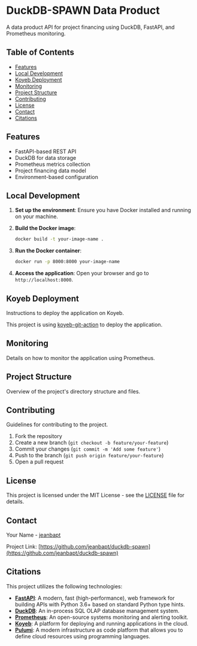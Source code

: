 # DuckDB-SPAWN Data Product

A data product API for project financing using DuckDB, FastAPI, and Prometheus monitoring.

## Table of Contents

- [Features](#features)
- [Local Development](#local-development)
- [Koyeb Deployment](#koyeb-deployment)
- [Monitoring](#monitoring)
- [Project Structure](#project-structure)
- [Contributing](#contributing)
- [License](#license)
- [Contact](#contact)
- [Citations](#citations)

## Features

- FastAPI-based REST API
- DuckDB for data storage
- Prometheus metrics collection
- Project financing data model
- Environment-based configuration

## Local Development

1. **Set up the environment**: Ensure you have Docker installed and running on your machine.

2. **Build the Docker image**:

   ```bash
   docker build -t your-image-name .
   ```

3. **Run the Docker container**:

   ```bash
   docker run -p 8000:8000 your-image-name
   ```

4. **Access the application**: Open your browser and go to `http://localhost:8000`.

## Koyeb Deployment

Instructions to deploy the application on Koyeb.

This project is using [koyeb-git-action](https://github.com/koyeb/action-git-deploy) to deploy the application.

## Monitoring

Details on how to monitor the application using Prometheus.

## Project Structure

Overview of the project's directory structure and files.

## Contributing

Guidelines for contributing to the project.

1. Fork the repository
2. Create a new branch (`git checkout -b feature/your-feature`)
3. Commit your changes (`git commit -m 'Add some feature'`)
4. Push to the branch (`git push origin feature/your-feature`)
5. Open a pull request

## License

This project is licensed under the MIT License - see the [LICENSE](LICENSE) file for details.

## Contact

Your Name - [jeanbapt](mailto:jeanbapt@dealexmachina.com)

Project Link: [https://github.com/jeanbapt/duckdb-spawn](https://github.com/jeanbapt/duckdb-spawn)

## Citations

This project utilizes the following technologies:

- **[FastAPI](https://fastapi.tiangolo.com/)**: A modern, fast (high-performance), web framework for building APIs with Python 3.6+ based on standard Python type hints.
- **[DuckDB](https://duckdb.org/)**: An in-process SQL OLAP database management system.
- **[Prometheus](https://prometheus.io/)**: An open-source systems monitoring and alerting toolkit.
- **[Koyeb](https://www.koyeb.com/)**: A platform for deploying and running applications in the cloud.
- **[Pulumi](https://www.pulumi.com/)**: A modern infrastructure as code platform that allows you to define cloud resources using programming languages.
